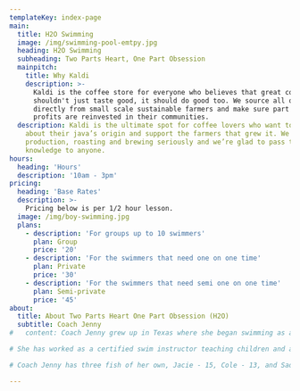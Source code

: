 ```yaml
---
templateKey: index-page
main:
  title: H2O Swimming
  image: /img/swimming-pool-emtpy.jpg
  heading: H2O Swimming
  subheading: Two Parts Heart, One Part Obsession
  mainpitch:
    title: Why Kaldi
    description: >-
      Kaldi is the coffee store for everyone who believes that great coffee
      shouldn't just taste good, it should do good too. We source all of our beans
      directly from small scale sustainable farmers and make sure part of the
      profits are reinvested in their communities.
  description: Kaldi is the ultimate spot for coffee lovers who want to learn
    about their java’s origin and support the farmers that grew it. We take coffee
    production, roasting and brewing seriously and we’re glad to pass that
    knowledge to anyone.
hours: 
  heading: 'Hours'
  description: '10am - 3pm'
pricing:
  heading: 'Base Rates'
  description: >-
    Pricing below is per 1/2 hour lesson.
  image: /img/boy-swimming.jpg
  plans:
    - description: 'For groups up to 10 swimmers'
      plan: Group
      price: '20'
    - description: 'For the swimmers that need one on one time'
      plan: Private
      price: '30'
    - description: 'For the swimmers that need semi one on one time'
      plan: Semi-private
      price: '45'
about:
  title: About Two Parts Heart One Part Obsession (H2O)
  subtitle: Coach Jenny
#   content: Coach Jenny grew up in Texas where she began swimming as a tadpole. She continued her swim career all the way through high school where she played water polo and was on the dive team for Sterling High School. She moved with her family to Kingwood Texas in 2012 and had her first experience with NWAL with the Forest Cove Frogs, where her children were swimmers. She began coaching at NEHA and then coached the Tidal Wave team for Blue Tide Aquatics in 2015, both year round USA competition teams.

# She has worked as a certified swim instructor teaching children and adults to swim at the YMCA in Kingwood. She also developed and started a program while there for home schooled swimming families, under the instruction of Kim Kelly and co coach Jan Preston. She was responsible for instruction groups of kids from beginners to advance, both stroke development and technique as well as water safety. Coach Jenny also taught private lessons in the community for both learn to swim and stroke improvement. Her credentials include USA swim, SI and CPR certified. She finds such joy in watching swimmers meet their own goals and expectations, while bringing excitement and fun to the kids. 

# Coach Jenny has three fish of her own, Jacie - 15, Cole - 13, and Sadie - 9. They are all excited to be here in Utah to enjoy and adapt in their new community. She hopes her passion for the sport of swimming will show through to the swimmers and parents.

---
```



